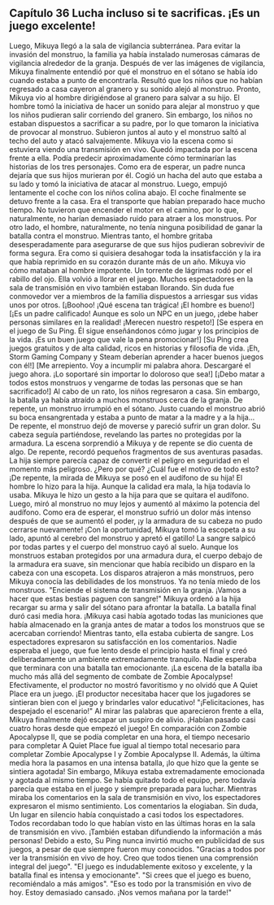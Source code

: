 
## Capítulo 36 Lucha incluso si te sacrificas. ¡Es un juego excelente!


Luego, Mikuya llegó a la sala de vigilancia subterránea. Para evitar la invasión del monstruo, la familia ya había instalado numerosas cámaras de vigilancia alrededor de la granja.
Después de ver las imágenes de vigilancia, Mikuya finalmente entendió por qué el monstruo en el sótano se había ido cuando estaba a punto de encontrarla.
Resultó que los niños que no habían regresado a casa cayeron al granero y su sonido alejó al monstruo.
Pronto, Mikuya vio al hombre dirigiéndose al granero para salvar a su hijo.
El hombre tomó la iniciativa de hacer un sonido para alejar al monstruo y que los niños pudieran salir corriendo del granero.
Sin embargo, los niños no estaban dispuestos a sacrificar a su padre, por lo que tomaron la iniciativa de provocar al monstruo. Subieron juntos al auto y el monstruo saltó al techo del auto y atacó salvajemente.
Mikuya vio la escena como si estuviera viendo una transmisión en vivo. Quedó impactada por la escena frente a ella.
Podía predecir aproximadamente cómo terminarían las historias de los tres personajes.
Como era de esperar, un padre nunca dejaría que sus hijos murieran por él. Cogió un hacha del auto que estaba a su lado y tomó la iniciativa de atacar al monstruo.
Luego, empujó lentamente el coche con los niños colina abajo. El coche finalmente se detuvo frente a la casa. Era el transporte que habían preparado hace mucho tiempo.
No tuvieron que encender el motor en el camino, por lo que, naturalmente, no harían demasiado ruido para atraer a los monstruos.
Por otro lado, el hombre, naturalmente, no tenía ninguna posibilidad de ganar la batalla contra el monstruo.
Mientras tanto, el hombre gritaba desesperadamente para asegurarse de que sus hijos pudieran sobrevivir de forma segura.
Era como si quisiera desahogar toda la insatisfacción y la ira que había reprimido en su corazón durante más de un año.
Mikuya vio cómo mataban al hombre impotente. Un torrente de lágrimas rodó por el rabillo del ojo.
Ella volvió a llorar en el juego.
Muchos espectadores en la sala de transmisión en vivo también estaban llorando.
Sin duda fue conmovedor ver a miembros de la familia dispuestos a arriesgar sus vidas unos por otros.
[¡Boohoo! ¡Qué escena tan trágica! ¡El hombre es bueno!]
[¡Es un padre calificado! Aunque es solo un NPC en un juego, ¡debe haber personas similares en la realidad! ¡Merecen nuestro respeto!]
[Se espera en el juego de Su Ping. Él sigue enseñándonos cómo jugar y los principios de la vida. ¡Es un buen juego que vale la pena promocionar!]
[Su Ping crea juegos gratuitos y de alta calidad, ricos en historias y filosofía de vida. ¡Eh, Storm Gaming Company y Steam deberían aprender a hacer buenos juegos con él!]
[Me arrepiento. Voy a incumplir mi palabra ahora. Descargaré el juego ahora. ¡Lo soportaré sin importar lo doloroso que sea!]
[¡Debo matar a todos estos monstruos y vengarme de todas las personas que se han sacrificado!]
Al cabo de un rato, los niños regresaron a casa. Sin embargo, la batalla ya había atraído a muchos monstruos cerca de la granja.
De repente, un monstruo irrumpió en el sótano. Justo cuando el monstruo abrió su boca ensangrentada y estaba a punto de matar a la madre y a la hija…
De repente, el monstruo dejó de moverse y pareció sufrir un gran dolor. Su cabeza seguía partiéndose, revelando las partes no protegidas por la armadura.
La escena sorprendió a Mikuya y de repente se dio cuenta de algo.
De repente, recordó pequeños fragmentos de sus aventuras pasadas.
La hija siempre parecía capaz de convertir el peligro en seguridad en el momento más peligroso.
¿Pero por qué?
¿Cuál fue el motivo de todo esto?
¡De repente, la mirada de Mikuya se posó en el audífono de su hija!
El hombre lo hizo para la hija. Aunque la calidad era mala, la hija todavía lo usaba.
Mikuya le hizo un gesto a la hija para que se quitara el audífono. Luego, miró al monstruo no muy lejos y aumentó al máximo la potencia del audífono.
Como era de esperar, el monstruo sufrió un dolor más intenso después de que se aumentó el poder, ¡y la armadura de su cabeza no pudo cerrarse nuevamente!
¡Con la oportunidad, Mikuya tomó la escopeta a su lado, apuntó al cerebro del monstruo y apretó el gatillo!
La sangre salpicó por todas partes y el cuerpo del monstruo cayó al suelo.
Aunque los monstruos estaban protegidos por una armadura dura, el cuerpo debajo de la armadura era suave, sin mencionar que había recibido un disparo en la cabeza con una escopeta.
Los disparos atrajeron a más monstruos, pero Mikuya conocía las debilidades de los monstruos.
Ya no tenía miedo de los monstruos.
"Enciende el sistema de transmisión en la granja. ¡Vamos a hacer que estas bestias paguen con sangre!"
Mikuya ordenó a la hija recargar su arma y salir del sótano para afrontar la batalla.
La batalla final duró casi media hora. ¡Mikuya casi había agotado todas las municiones que había almacenado en la granja antes de matar a todos los monstruos que se acercaban corriendo!
Mientras tanto, ella estaba cubierta de sangre.
Los espectadores expresaron su satisfacción en los comentarios. Nadie esperaba el juego, que fue lento desde el principio hasta el final y creó deliberadamente un ambiente extremadamente tranquilo.
Nadie esperaba que terminara con una batalla tan emocionante. ¡La escena de la batalla iba mucho más allá del segmento de combate de Zombie Apocalypse!
Efectivamente, el productor no mostró favoritismo y no olvidó que A Quiet Place era un juego.
¡El productor necesitaba hacer que los jugadores se sintieran bien con el juego y brindarles valor educativo!
"¡Felicitaciones, has despejado el escenario!"
Al mirar las palabras que aparecieron frente a ella, Mikuya finalmente dejó escapar un suspiro de alivio.
¡Habían pasado casi cuatro horas desde que empezó el juego!
En comparación con Zombie Apocalypse II, que se podía completar en una hora, el tiempo necesario para completar A Quiet Place fue igual al tiempo total necesario para completar Zombie Apocalypse I y Zombie Apocalypse II.
Además, la última media hora la pasamos en una intensa batalla, ¡lo que hizo que la gente se sintiera agotada!
Sin embargo, Mikuya estaba extremadamente emocionada y agotada al mismo tiempo. Se había quitado todo el equipo, pero todavía parecía que estaba en el juego y siempre preparada para luchar.
Mientras miraba los comentarios en la sala de transmisión en vivo, los espectadores expresaron el mismo sentimiento. Los comentarios la elogiaban.
Sin duda, Un lugar en silencio había conquistado a casi todos los espectadores.
Todos recordaban todo lo que habían visto en las últimas horas en la sala de transmisión en vivo. ¡También estaban difundiendo la información a más personas!
Debido a esto, Su Ping nunca invirtió mucho en publicidad de sus juegos, a pesar de que siempre fueron muy conocidos.
"Gracias a todos por ver la transmisión en vivo de hoy. Creo que todos tienen una comprensión integral del juego".
"El juego es indudablemente exitoso y excelente, y la batalla final es intensa y emocionante".
"Si crees que el juego es bueno, recomiéndalo a más amigos".
"Eso es todo por la transmisión en vivo de hoy. Estoy demasiado cansado. ¡Nos vemos mañana por la tarde!"
